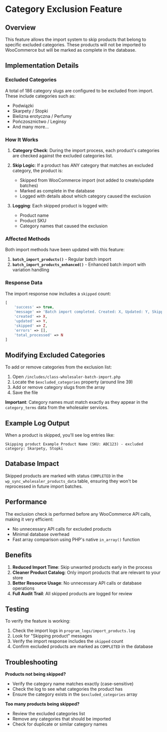 # Category Exclusion Feature

## Overview
This feature allows the import system to skip products that belong to specific excluded categories. These products will not be imported to WooCommerce but will be marked as complete in the database.

## Implementation Details

### Excluded Categories
A total of 186 category slugs are configured to be excluded from import. These include categories such as:
- Podwiązki
- Skarpety / Stopki
- Bielizna erotyczna / Perfumy
- Pończosznictwo / Leginsy
- And many more...

### How It Works

1. **Category Check**: During the import process, each product's categories are checked against the excluded categories list.

2. **Skip Logic**: If a product has ANY category that matches an excluded category, the product is:
   - Skipped from WooCommerce import (not added to create/update batches)
   - Marked as complete in the database
   - Logged with details about which category caused the exclusion

3. **Logging**: Each skipped product is logged with:
   - Product name
   - Product SKU
   - Category names that caused the exclusion

### Affected Methods

Both import methods have been updated with this feature:

1. **`batch_import_products()`** - Regular batch import
2. **`batch_import_products_enhanced()`** - Enhanced batch import with variation handling

### Response Data

The import response now includes a `skipped` count:

```php
[
    'success' => true,
    'message' => 'Batch import completed. Created: X, Updated: Y, Skipped: Z',
    'created' => X,
    'updated' => Y,
    'skipped' => Z,
    'errors' => [],
    'total_processed' => N
]
```

## Modifying Excluded Categories

To add or remove categories from the exclusion list:

1. Open `/includes/class-wholesaler-batch-import.php`
2. Locate the `$excluded_categories` property (around line 39)
3. Add or remove category slugs from the array
4. Save the file

**Important**: Category names must match exactly as they appear in the `category_terms` data from the wholesaler services.

## Example Log Output

When a product is skipped, you'll see log entries like:

```
Skipping product Example Product Name (SKU: ABC123) - excluded category: Skarpety, Stopki
```

## Database Impact

Skipped products are marked with status `COMPLETED` in the `wp_sync_wholesaler_products_data` table, ensuring they won't be reprocessed in future import batches.

## Performance

The exclusion check is performed before any WooCommerce API calls, making it very efficient:
- No unnecessary API calls for excluded products
- Minimal database overhead
- Fast array comparison using PHP's native `in_array()` function

## Benefits

1. **Reduced Import Time**: Skip unwanted products early in the process
2. **Cleaner Product Catalog**: Only import products that are relevant to your store
3. **Better Resource Usage**: No unnecessary API calls or database operations
4. **Full Audit Trail**: All skipped products are logged for review

## Testing

To verify the feature is working:

1. Check the import logs in `program_logs/import_products.log`
2. Look for "Skipping product" messages
3. Verify the import response includes the `skipped` count
4. Confirm excluded products are marked as `COMPLETED` in the database

## Troubleshooting

**Products not being skipped?**
- Verify the category name matches exactly (case-sensitive)
- Check the log to see what categories the product has
- Ensure the category exists in the `$excluded_categories` array

**Too many products being skipped?**
- Review the excluded categories list
- Remove any categories that should be imported
- Check for duplicate or similar category names

